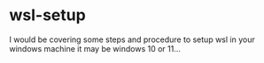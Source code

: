 # wsl-setup
I would be covering some steps and procedure to setup wsl in your windows machine it may be windows 10 or 11...
